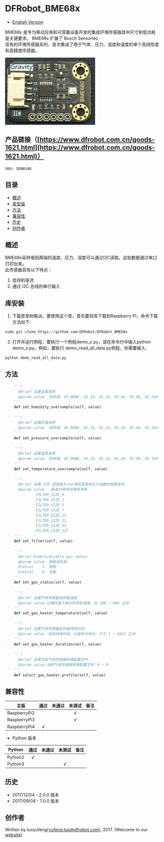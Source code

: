 # DFRobot_BME68x

* [English Version](./README.md)

BME68x 是专为移动应用和可穿戴设备开发的集成环境传感器其中尺寸和低功耗是关键要求。 BME68x 扩展了 Bosch Sensortec <br>
现有的环境传感器系列，首次集成了用于气体、压力、湿度和温度的单个高线性度和高精度传感器。<br>

![产品效果图](../../resources/images/SEN0248.png) 

## 产品链接（[https://www.dfrobot.com.cn/goods-1621.html](https://www.dfrobot.com.cn/goods-1621.html)）
    SKU: SEN0248

## 目录

  * [概述](#概述)
  * [库安装](#库安装)
  * [方法](#方法)
  * [兼容性](#兼容性)
  * [历史](#历史)
  * [创作者](#创作者)

## 概述
BME68x采样电阻两端的温度、压力、湿度可以通过I2C读取。这些数据通过串口打印出来。<br>
此传感器具有以下特点：
1. 低待机电流
2. 通过 I2C 总线的串行输入 

## 库安装
1. 下载库至树莓派，要使用这个库，首先要将库下载到Raspberry Pi，命令下载方法如下:<br>
```python
sudo git clone https://github.com/DFRobot/DFRobot_BME68x
```
2. 打开并运行例程，要执行一个例程demo_x.py，请在命令行中输入python demo_x.py。例如，要执行 demo_read_all_data.py例程，你需要输入:<br>

```python
python demo_read_all_data.py 
```

## 方法

```python
    '''!
      @brief 设置湿度采样
      @param value  采样值: OS_NONE, OS_1X, OS_2X, OS_4X, OS_8X, OS_16X
    '''
    def set_humidity_oversample(self, value)
    
    '''!
      @brief 设置压强采样
      @param value  采样值: OS_NONE, OS_1X, OS_2X, OS_4X, OS_8X, OS_16X
    '''
    def set_pressure_oversample(self, value)
    
    '''!
      @brief 设置温度采样
      @param value  采样值: OS_NONE, OS_1X, OS_2X, OS_4X, OS_8X, OS_16X
    '''
    def set_temperature_oversample(self, value)
    
    '''!
      @brief 设置 IIR 滤波器大小以消除温度和压力读数的短期波动
      @param value   提高分辨率但降低带宽
              FILTER_SIZE_0
              FILTER_SIZE_1
              FILTER_SIZE_3
              FILTER_SIZE_7
              FILTER_SIZE_15
              FILTER_SIZE_31
              FILTER_SIZE_63
              FILTER_SIZE_127
    '''
    def set_filter(self, value)
    
    '''!
      @brief Enable/disable gas sensor
      @param value  使能或失能
      @retval    1  使能 
      @retval    0  失能
    '''
    def set_gas_status(self, value)
    
    '''!
      @brief 设置气体传感器加热器温度
      @param value:以摄氏度为单位的目标温度，在 200 ~ 400 之间
    '''
    def set_gas_heater_temperature(self, value)
    
    '''!
      @brief 设置气体传感器加热器持续时间
      @param value：目标持续时间，以毫秒为单位，介于 1 ~ 4032 之间
    '''
    def set_gas_heater_duration(self, value)
    
    '''!
      @brief 设置当前气体传感器转换配置文件
      @param value:当前气体传感器转换配置文件：0 ~ 9
    '''
    def select_gas_heater_profile(self, value)
```

## 兼容性

| 主板         | 通过 | 未通过 | 未测试 | 备注 |
| ------------ | :--: | :----: | :----: | :--: |
| RaspberryPi2 |      |        |   √    |      |
| RaspberryPi3 |      |        |   √    |      |
| RaspberryPi4 |  √   |        |        |      |

* Python 版本

| Python  | 通过 | 未通过 | 未测试 | 备注 |
| ------- | :--: | :----: | :----: | ---- |
| Python2 |  √   |        |        |      |
| Python3 |     |        |    √    |      |

## 历史

- 2017/12/04 - 2.0.0 版本
- 2017/09/04 - 1.0.0 版本

## 创作者

Written by luoyufeng(yufeng.luo@dfrobot.com), 2017. (Welcome to our [website](https://www.dfrobot.com/))








